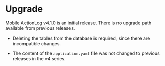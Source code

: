 # Upgrade

Mobile ActionLog v4.1.0 is an initial release.
There is no upgrade path available from previous releases.

* Deleting the tables from the database is required, since there are incompatible changes.

* The content of the `application.yaml` file was not changed to previous releases in the v4 series.

